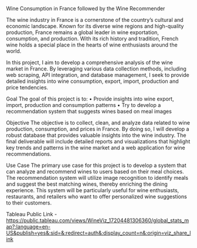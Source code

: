 Wine Consumption in France followed by the Wine Recommender

The wine industry in France is a cornerstone of the country’s cultural and economic landscape. Known for its diverse wine regions and high-quality production, France remains a global leader in wine exportation, consumption, and production. With its rich history and tradition, French wine holds a special place in the hearts of wine enthusiasts around the world.

In this project, I aim to develop a comprehensive analysis of the wine market in France. By leveraging various data collection methods, including web scraping, API integration, and database management, I seek to provide detailed insights into wine consumption, export, import, production and price tendencies.

Goal
The goal of this project is to:
• Provide insights into wine export, import, production and consumption patterns
• Try to develop a recommendation system that suggests wines based on meal images

Objective
The objective is to collect, clean, and analyze data related to wine production, consumption, and prices in France. By doing so, I will develop a robust database that provides valuable insights into the wine industry. The final deliverable will include detailed reports and visualizations that highlight key trends and patterns in the wine market and a web application for wine recommendations.

Use Case
The primary use case for this project is to develop a system that can analyze and recommend wines to users based on their meal choices. The recommendation system will utilize image recognition to identify meals and suggest the best matching wines, thereby enriching the dining experience. This system will be particularly useful for wine enthusiasts, restaurants, and retailers who want to offer personalized wine suggestions to their customers.


Tableau Public Link - https://public.tableau.com/views/WineViz_17204481306360/global_stats_map?:language=en-US&publish=yes&:sid=&:redirect=auth&:display_count=n&:origin=viz_share_link 